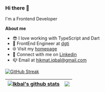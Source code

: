 ### Hi there 👋

I'm a Frontend Developer

**About me**
- 😎 I love working with TypeScript and Dart
- 💼 FrontEnd Engineer at [dgti](https://dgti.co.id/)
- 🌐 Visit my [homepage](https://iikmoh.github.io)
- 💬 Connect with me on [Linkedin](https://www.linkedin.com/in/iikmoh)
- 📪 Email at [hikmat.iqbal@gmail.com](mailto:hikmat.iqbal@gmail.com)

[![GitHub Streak](http://github-readme-streak-stats.herokuapp.com?user=iikmoh&hide_border=true&fire=DD2727)](https://git.io/streak-stats)

| <a href="https://github.com/iikmoh"><img align="center" src="https://github-readme-stats.vercel.app/api?username=iikmoh&show_icons=true&include_all_commits=true&theme=buefy&hide_border=true" alt="Ikbal's github stats" /></a> | <a href="https://github.com/iikmoh"><img align="center" src="https://github-readme-stats.vercel.app/api/top-langs/?username=iikmoh&layout=compact&theme=buefy&hide_border=true" /></a> |
| ------------- | ------------- |
